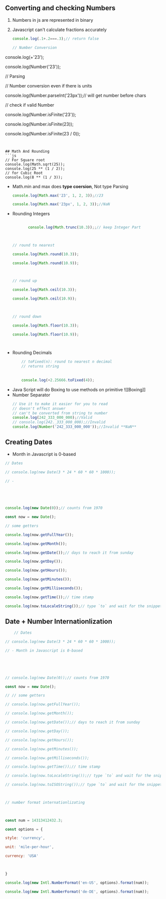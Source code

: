 ## Converting and checking Numbers
1. Numbers in js are represented in binary
2. Javascript can't calculate fractions accurately
	```js
	console.log(.1+.2===.3);// return false
	```

	```js
	// Number Conversion

console.log(+'23');

console.log(Number('23'));

// Parsing

// Number conversion even if there is units

console.log(Number.parseInt('23px'));// will get number before chars

  
  

// check if valid Number

console.log(Number.isFinite('23'));

console.log(Number.isFinite(23));

console.log(Number.isFinite(23 / 0));
```


## Math And Rounding
```js
// For Square root
console.log(Math.sqrt(25));
console.log(25 ** (1 / 2));
// for Cubic Root
console.log(8 ** (1 / 3));
```
 - Math.min and max does **type coersion**, Not type Parsing
	 ```js
	 console.log(Math.max('23', 1, 2, 3));//23

	console.log(Math.max('23px', 1, 2, 3));//NaN
	```
 - Rounding Integers
	 ```js
		 
			console.log(Math.trunc(10.3));;// keep Integer Part
	
	  
	
	// round to nearest
	
	console.log(Math.round(10.3));
	
	console.log(Math.round(10.9));
	
	  
	
	// round up
	
	console.log(Math.ceil(10.3));
	
	console.log(Math.ceil(10.9));
	
	  
	
	// round down
	
	console.log(Math.floor(10.3));
	
	console.log(Math.floor(10.9));
	
	  
	
	```
-  Rounding Decimals
	```js
		// toFixed(n): round to nearest n decimal
		// returns string
		
		
		console.log(+2.25666.toFixed(4));
	```
-  Java Script will do Boxing  to use methods on primitive ![[Boxing]]
- Number Separator
	```js
	// Use it to make it easier for you to read
	// doesn't effect answer
	// can't be converted from string to number
	console.log(242_333_000_000);//Valid
	// console.log(242._333_000_000);//Invalid
	console.log(Number('242_333_000_000'));//Invalid **NaN**
	```



## Creating Dates
- Month in Javascript is 0-based
```js
// Dates

// console.log(new Date(3 * 24 * 60 * 60 * 1000));

// - 

  
  
  

console.log(new Date(0));// counts from 1970

const now = new Date();

// some getters

console.log(now.getFullYear());

console.log(now.getMonth());

console.log(now.getDate());// days to reach it from sunday

console.log(now.getDay());

console.log(now.getHours());

console.log(now.getMinutes());

console.log(now.getMilliseconds());

console.log(now.getTime());// time stamp

console.log(now.toLocaleString());// type `to` and wait for the snippets there is a lot of formats
```

## Date + Number Internationlization
```js
	// Dates

// console.log(new Date(3 * 24 * 60 * 60 * 1000));

// - Month in Javascript is 0-based

  
  
  

// console.log(new Date(0));// counts from 1970

const now = new Date();

// // some getters

// console.log(now.getFullYear());

// console.log(now.getMonth());

// console.log(now.getDate());// days to reach it from sunday

// console.log(now.getDay());

// console.log(now.getHours());

// console.log(now.getMinutes());

// console.log(now.getMilliseconds());

// console.log(now.getTime());// time stamp

// console.log(now.toLocaleString());// type `to` and wait for the snippets there is a lot of formats

// console.log(now.toISOString());// type `to` and wait for the snippets there is a lot of formats

  

// number format internationlizating

  

const num = 14313412432.3;

const options = {

style: 'currency',

unit: 'mile-per-hour',

currency: 'USA'

  

}

console.log(new Intl.NumberFormat('en-US', options).format(num));

console.log(new Intl.NumberFormat('de-DE', options).format(num));

```

